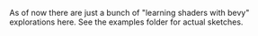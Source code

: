 As of now there are just a bunch of "learning shaders with bevy" explorations here. See the examples folder for actual sketches.